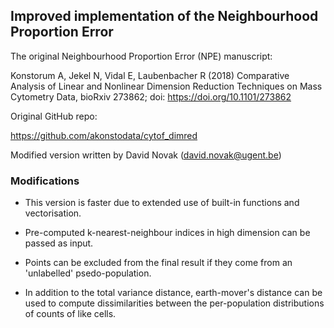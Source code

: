 ## Improved implementation of the Neighbourhood Proportion Error

The original Neighbourhood Proportion Error (NPE) manuscript:

Konstorum A, Jekel N, Vidal E, Laubenbacher R (2018) Comparative Analysis of Linear and Nonlinear Dimension Reduction Techniques on Mass Cytometry Data, 
bioRxiv 273862; doi: https://doi.org/10.1101/273862

Original GitHub repo:

https://github.com/akonstodata/cytof_dimred

Modified version written by David Novak (david.novak@ugent.be)

### Modifications

* This version is faster due to extended use of built-in functions and vectorisation.

* Pre-computed k-nearest-neighbour indices in high dimension can be passed as input.

* Points can be excluded from the final result if they come from an 'unlabelled' psedo-population.

* In addition to the total variance distance, earth-mover's distance can be used to compute dissimilarities between the per-population distributions of counts of like cells.



